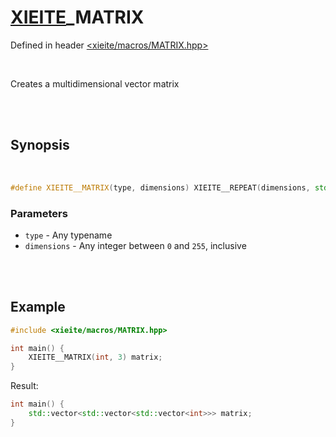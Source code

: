 # [XIEITE](../macros.md)\_MATRIX
Defined in header [<xieite/macros/MATRIX.hpp>](../../include/xieite/macros/MATRIX.hpp)

<br/>

Creates a multidimensional vector matrix

<br/><br/>

## Synopsis

<br/>

```cpp
#define XIEITE__MATRIX(type, dimensions) XIEITE__REPEAT(dimensions, std::vector<) type XIEITE__REPEAT(dimensions, >)
```
### Parameters
- `type` - Any typename
- `dimensions` - Any integer between `0` and `255`, inclusive

<br/><br/>

## Example
```cpp
#include <xieite/macros/MATRIX.hpp>

int main() {
	XIEITE__MATRIX(int, 3) matrix;
}
```
Result:
```cpp
int main() {
	std::vector<std::vector<std::vector<int>>> matrix;
}
```
